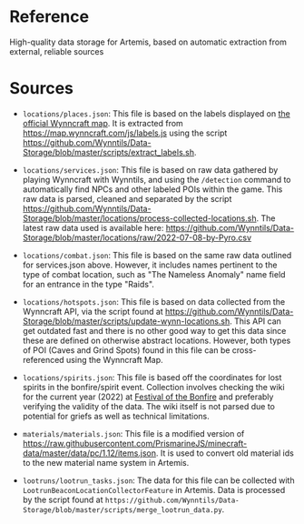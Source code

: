 # Reference
High-quality data storage for Artemis, based on automatic extraction from external, reliable sources

# Sources

* `locations/places.json`: This file is based on the labels displayed on [the
  official Wynncraft map](https://map.wynncraft.com/). It is extracted from
  https://map.wynncraft.com/js/labels.js using the script
  https://github.com/Wynntils/Data-Storage/blob/master/scripts/extract_labels.sh.

* `locations/services.json`: This file is based on raw data gathered by playing
Wynncraft with Wynntils, and using the `/detection` command to automatically
find NPCs and other labeled POIs within the game. This raw data is parsed,
cleaned and separated by the script
https://github.com/Wynntils/Data-Storage/blob/master/locations/process-collected-locations.sh.
The latest raw data used is available here:
https://github.com/Wynntils/Data-Storage/blob/master/locations/raw/2022-07-08-by-Pyro.csv

* `locations/combat.json`: This file is based on the same raw data outlined for services.json above.
However, it includes names pertinent to the type of combat location, such as "The Nameless Anomaly"
name field for an entrance in the type "Raids".

* `locations/hotspots.json`: This file is based on data collected from the Wynncraft API, via the
script found at https://github.com/Wynntils/Data-Storage/blob/master/scripts/update-wynn-locations.sh.
This API can get outdated fast and there is no other good way to get this data since these are defined on otherwise
abstract locations. However, both types of POI (Caves and Grind Spots) found in this file can be cross-referenced
using the Wynncraft Map.

* `locations/spirits.json`: This file is based off the coordinates for lost spirits in the bonfire/spirit event.
Collection involves checking the wiki for the current year (2022) at
[Festival of the Bonfire](https://wynncraft.fandom.com/wiki/Festival_of_the_Bonfire_(2022))
and preferably verifying the validity of the data. The wiki itself is not parsed due to potential for griefs as
well as technical limitations.

* `materials/materials.json`: This file is a modified version of https://raw.githubusercontent.com/PrismarineJS/minecraft-data/master/data/pc/1.12/items.json. It is used to convert old material ids to the new material name system in Artemis.


* `lootruns/lootrun_tasks.json`: The data for this file can be collected with `LootrunBeaconLocationCollectorFeature` in Artemis. Data is processed by the script found at `https://github.com/Wynntils/Data-Storage/blob/master/scripts/merge_lootrun_data.py`.
